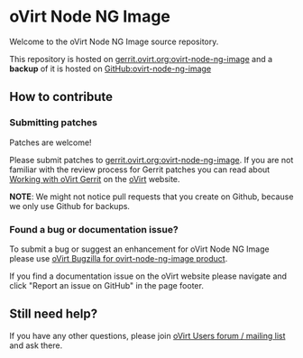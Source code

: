 # oVirt Node NG Image

Welcome to the oVirt Node NG Image source repository.

This repository is hosted on [gerrit.ovirt.org:ovirt-node-ng-image](https://gerrit.ovirt.org/#/admin/projects/ovirt-node-ng-image)
and a **backup** of it is hosted on [GitHub:ovirt-node-ng-image](https://github.com/oVirt/ovirt-node-ng-image)


## How to contribute

### Submitting patches

Patches are welcome!

Please submit patches to [gerrit.ovirt.org:ovirt-node-ng-image](https://gerrit.ovirt.org/#/admin/projects/ovirt-node-ng-image).
If you are not familiar with the review process for Gerrit patches you can read about
[Working with oVirt Gerrit](https://ovirt.org/develop/dev-process/working-with-gerrit.html)
on the [oVirt](https://ovirt.org/) website.

**NOTE**: We might not notice pull requests that you create on Github, because we only use Github for backups.


### Found a bug or documentation issue?
To submit a bug or suggest an enhancement for oVirt Node NG Image please use
[oVirt Bugzilla for ovirt-node-ng-image product](https://bugzilla.redhat.com/enter_bug.cgi?product=ovirt-node).

If you find a documentation issue on the oVirt website please navigate and click "Report an issue on GitHub" in the page footer.


## Still need help?
If you have any other questions, please join [oVirt Users forum / mailing list](https://lists.ovirt.org/admin/lists/users.ovirt.org/) and ask there.
